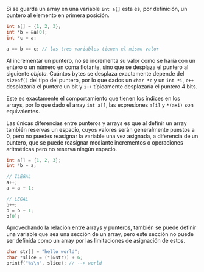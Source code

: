 
Si se guarda un array en una variable `int a[]` esta es, por definición, un puntero al elemento en primera posición.

```c
int a[] = {1, 2, 3};
int *b = &a[0];
int *c = a;

a == b == c; // las tres variables tienen el mismo valor
```

Al incrementar un puntero, no se incrementa su valor como se haría con un entero o un número en coma flotante, sino que se desplaza el puntero al siguiente *objeto*. Cuántos bytes se desplaza exactamente depende del `sizeof()` del tipo del puntero, por lo que dados un `char *c` y un `int *i`, `c++` desplazaría el puntero un bit y `i++` típicamente desplazaría el puntero 4 bits.

Este es exactamente el comportamiento que tienen los índices en los arrays, por lo que dado el array  `int a[]`, las expresiones `a[i]` y `*(a+i)` son equivalentes.

Las únicas diferencias entre punteros y arrays es que al definir un array también reservas un espacio, cuyos valores serán generalmente puestos a 0, pero no puedes reasignar la variable una vez asignada, a diferencia de un puntero, que se puede reasignar mediante incrementos o operaciones aritméticas pero no reserva ningún espacio.

```c
int a[] = {1, 2, 3};
int *b = a;

// ILEGAL
a++;
a = a + 1;

// LEGAL
b++;
b = b + 1;
b[0];
```

Aprovechando la relación entre arrays y punteros, también se puede definir una variable que sea una sección de un array, pero este sección no puede ser definida como un array por las limitaciones de asignación de estos.

```c
char str[] = "hello world";
char *slice = (*(&str)) + 6;
printf("%s\n", slice); // --> world
```